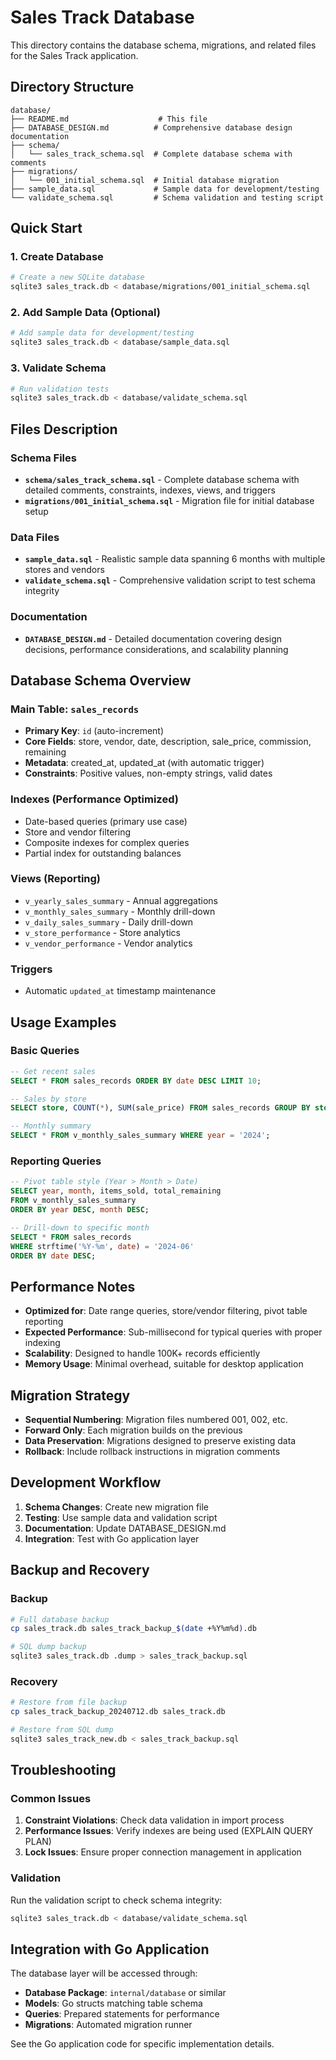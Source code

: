 # Sales Track Database

This directory contains the database schema, migrations, and related files for the Sales Track application.

## Directory Structure

```
database/
├── README.md                    # This file
├── DATABASE_DESIGN.md          # Comprehensive database design documentation
├── schema/
│   └── sales_track_schema.sql  # Complete database schema with comments
├── migrations/
│   └── 001_initial_schema.sql  # Initial database migration
├── sample_data.sql             # Sample data for development/testing
└── validate_schema.sql         # Schema validation and testing script
```

## Quick Start

### 1. Create Database
```bash
# Create a new SQLite database
sqlite3 sales_track.db < database/migrations/001_initial_schema.sql
```

### 2. Add Sample Data (Optional)
```bash
# Add sample data for development/testing
sqlite3 sales_track.db < database/sample_data.sql
```

### 3. Validate Schema
```bash
# Run validation tests
sqlite3 sales_track.db < database/validate_schema.sql
```

## Files Description

### Schema Files
- **`schema/sales_track_schema.sql`** - Complete database schema with detailed comments, constraints, indexes, views, and triggers
- **`migrations/001_initial_schema.sql`** - Migration file for initial database setup

### Data Files
- **`sample_data.sql`** - Realistic sample data spanning 6 months with multiple stores and vendors
- **`validate_schema.sql`** - Comprehensive validation script to test schema integrity

### Documentation
- **`DATABASE_DESIGN.md`** - Detailed documentation covering design decisions, performance considerations, and scalability planning

## Database Schema Overview

### Main Table: `sales_records`
- **Primary Key**: `id` (auto-increment)
- **Core Fields**: store, vendor, date, description, sale_price, commission, remaining
- **Metadata**: created_at, updated_at (with automatic trigger)
- **Constraints**: Positive values, non-empty strings, valid dates

### Indexes (Performance Optimized)
- Date-based queries (primary use case)
- Store and vendor filtering
- Composite indexes for complex queries
- Partial index for outstanding balances

### Views (Reporting)
- `v_yearly_sales_summary` - Annual aggregations
- `v_monthly_sales_summary` - Monthly drill-down
- `v_daily_sales_summary` - Daily drill-down
- `v_store_performance` - Store analytics
- `v_vendor_performance` - Vendor analytics

### Triggers
- Automatic `updated_at` timestamp maintenance

## Usage Examples

### Basic Queries
```sql
-- Get recent sales
SELECT * FROM sales_records ORDER BY date DESC LIMIT 10;

-- Sales by store
SELECT store, COUNT(*), SUM(sale_price) FROM sales_records GROUP BY store;

-- Monthly summary
SELECT * FROM v_monthly_sales_summary WHERE year = '2024';
```

### Reporting Queries
```sql
-- Pivot table style (Year > Month > Date)
SELECT year, month, items_sold, total_remaining 
FROM v_monthly_sales_summary 
ORDER BY year DESC, month DESC;

-- Drill-down to specific month
SELECT * FROM sales_records 
WHERE strftime('%Y-%m', date) = '2024-06' 
ORDER BY date DESC;
```

## Performance Notes

- **Optimized for**: Date range queries, store/vendor filtering, pivot table reporting
- **Expected Performance**: Sub-millisecond for typical queries with proper indexing
- **Scalability**: Designed to handle 100K+ records efficiently
- **Memory Usage**: Minimal overhead, suitable for desktop application

## Migration Strategy

- **Sequential Numbering**: Migration files numbered 001, 002, etc.
- **Forward Only**: Each migration builds on the previous
- **Data Preservation**: Migrations designed to preserve existing data
- **Rollback**: Include rollback instructions in migration comments

## Development Workflow

1. **Schema Changes**: Create new migration file
2. **Testing**: Use sample data and validation script
3. **Documentation**: Update DATABASE_DESIGN.md
4. **Integration**: Test with Go application layer

## Backup and Recovery

### Backup
```bash
# Full database backup
cp sales_track.db sales_track_backup_$(date +%Y%m%d).db

# SQL dump backup
sqlite3 sales_track.db .dump > sales_track_backup.sql
```

### Recovery
```bash
# Restore from file backup
cp sales_track_backup_20240712.db sales_track.db

# Restore from SQL dump
sqlite3 sales_track_new.db < sales_track_backup.sql
```

## Troubleshooting

### Common Issues
1. **Constraint Violations**: Check data validation in import process
2. **Performance Issues**: Verify indexes are being used (EXPLAIN QUERY PLAN)
3. **Lock Issues**: Ensure proper connection management in application

### Validation
Run the validation script to check schema integrity:
```bash
sqlite3 sales_track.db < database/validate_schema.sql
```

## Integration with Go Application

The database layer will be accessed through:
- **Database Package**: `internal/database` or similar
- **Models**: Go structs matching table schema
- **Queries**: Prepared statements for performance
- **Migrations**: Automated migration runner

See the Go application code for specific implementation details.

